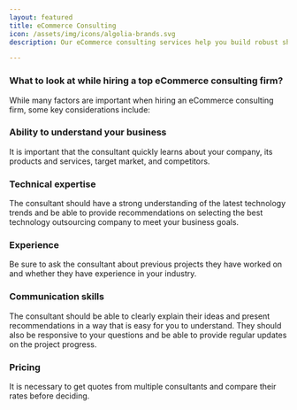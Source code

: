```yaml
---
layout: featured
title: eCommerce Consulting
icon: /assets/img/icons/algolia-brands.svg
description: Our eCommerce consulting services help you build robust shopping e-stores to sell more products and increase revenue from your eCommerce business. We use advanced eCommerce technologies and features to enhance the user’s shopping experience.

---
```




<div class="row">
    <div class="col-md-12">
        <div class="service-details mb-40">
            <h3>What to look at while hiring a top eCommerce consulting firm?</h3>
<p>While many factors are important when hiring an eCommerce consulting firm, some key considerations include:</p>
        </div>
    </div>
</div>

<div class="row">
    <div class="col-md-4">
        <div class="service-details mb-40">
            <h3>Ability to understand your business</h3>
            <p>It is important that the consultant quickly learns about your company, its products and services, target market, and competitors.</p>
        </div>
    </div>
    <div class="col-md-4">
        <div class="service-details mb-40">
            <h3>Technical expertise</h3>
            <p>The consultant should have a strong understanding of the latest technology trends and be able to provide recommendations on selecting the best technology outsourcing company to meet your business goals.</p>
        </div>
    </div>
    <div class="col-md-4">
        <div class="service-details mb-40">
            <h3>Experience</h3>
            <p>Be sure to ask the consultant about previous projects they have worked on and whether they have experience in your industry.</p>
        </div>
    </div>
    <div class="col-md-4">
        <div class="service-details mb-40">
            <h3>Communication skills</h3>
            <p>The consultant should be able to clearly explain their ideas and present recommendations in a way that is easy for you to understand. They should also be responsive to your questions and be able to provide regular updates on the project progress.</p>
        </div>
    </div>
    <div class="col-md-4">
        <div class="service-details mb-40">
            <h3>Pricing</h3>
            <p>It is necessary to get quotes from multiple consultants and compare their rates before deciding.</p>
        </div>
    </div>

</div>